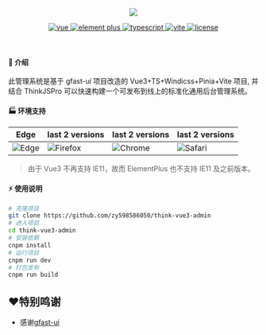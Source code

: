 <div align="center">
	<img src="https://github.com/zy598586050/think-vue3-admin/blob/master/public/login.png">
	<p align="center">
	    <a href="https://v3.vuejs.org/" target="_blank">
	        <img src="https://img.shields.io/badge/vue.js-vue3.x-green" alt="vue">
	    </a>
	    <a href="https://element-plus.gitee.io/#/zh-CN/component/changelog" target="_blank">
	        <img src="https://img.shields.io/badge/element--plus-%3E2.0.0-blue" alt="element plus">
	    </a>
		<a href="https://www.tslang.cn/" target="_blank">
	        <img src="https://img.shields.io/badge/typescript-%3E4.0.0-blue" alt="typescript">
	    </a>
		<a href="https://vitejs.dev/" target="_blank">
		    <img src="https://img.shields.io/badge/vite-%3E4.0.0-yellow" alt="vite">
		</a>
		<a href="https://gitee.com/lyt-top/vue-next-admin/blob/master/LICENSE" target="_blank">
		    <img src="https://img.shields.io/badge/license-MIT-success" alt="license">
		</a>
	</p>
	<p>&nbsp;</p>
</div>

#### 🌈 介绍

此管理系统是基于 gfast-ui 项目改造的 Vue3+TS+Windicss+Pinia+Vite 项目, 并结合 ThinkJSPro 可以快速构建一个可发布到线上的标准化通用后台管理系统。

#### 🏭 环境支持

| Edge                                                                     | last 2 versions                                                                   | last 2 versions                                                                | last 2 versions                                                                |
| ------------------------------------------------------------------------ | --------------------------------------------------------------------------------- | ------------------------------------------------------------------------------ | ------------------------------------------------------------------------------ |
| ![Edge](https://cdn.jsdelivr.net/npm/@browser-logos/edge/edge_32x32.png) | ![Firefox](https://cdn.jsdelivr.net/npm/@browser-logos/firefox/firefox_32x32.png) | ![Chrome](https://cdn.jsdelivr.net/npm/@browser-logos/chrome/chrome_32x32.png) | ![Safari](https://cdn.jsdelivr.net/npm/@browser-logos/safari/safari_32x32.png) |

> 由于 Vue3 不再支持 IE11，故而 ElementPlus 也不支持 IE11 及之前版本。
#### ⚡ 使用说明

```bash
# 克隆项目
git clone https://github.com/zy598586050/think-vue3-admin
# 进入项目
cd think-vue3-admin
# 安装依赖
cnpm install
# 运行项目
cnpm run dev
# 打包发布
cnpm run build
```
## ❤特别鸣谢

* 感谢[gfast-ui](https://github.com/tiger1103/gfast-ui)